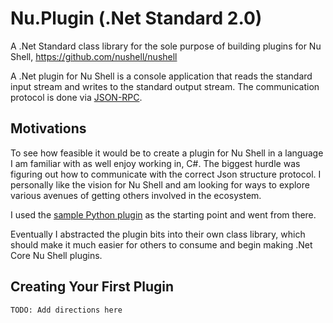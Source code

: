 # Nu.Plugin (.Net Standard 2.0)

A .Net Standard class library for the sole purpose of building plugins for Nu Shell, https://github.com/nushell/nushell

A .Net plugin for Nu Shell is a console application that reads the standard input stream and writes to the standard output stream. The communication protocol is done via [JSON-RPC](https://www.jsonrpc.org/).

## Motivations

To see how feasible it would be to create a plugin for Nu Shell in a language I am familiar with as well enjoy working in, C#. The biggest hurdle was figuring out how to communicate with the correct Json structure protocol. I personally like the vision for Nu Shell and am looking for ways to explore various avenues of getting others involved in the ecosystem.

I used the [sample Python plugin](https://github.com/nushell/contributor-book/blob/master/en/plugins.md#creating-a-plugin-in-python) as the starting point and went from there.

Eventually I abstracted the plugin bits into their own class library, which should make it much easier for others to consume and begin making .Net Core Nu Shell plugins.

## Creating Your First Plugin

`TODO: Add directions here`